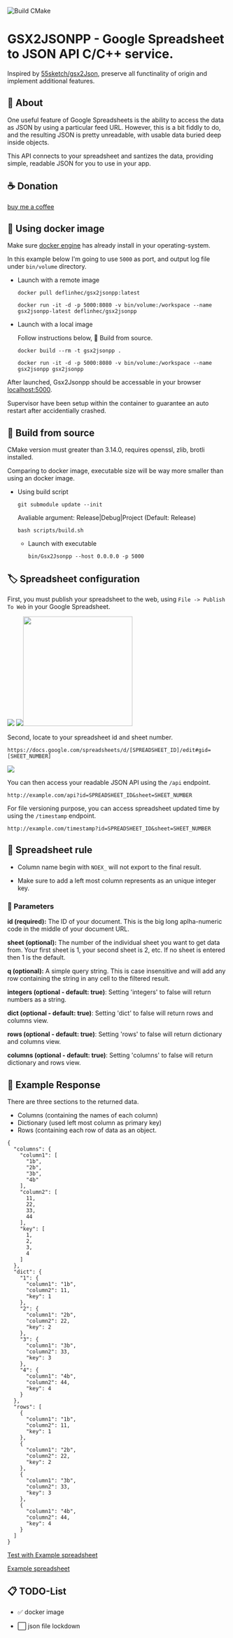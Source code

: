 ![Build CMake](https://github.com/deflinhec/gsx2jsonpp/workflows/Build%20CMake/badge.svg)
# GSX2JSONPP - Google Spreadsheet to JSON API C/C++ service.

Inspired by [55sketch/gsx2Json](https://github.com/55sketch/gsx2json), preserve all functinality of origin and implement additional features.

## :speech_balloon: About
One useful feature of Google Spreadsheets is the ability to access the data as JSON by using a particular feed URL. However, this is a bit fiddly to do, and the resulting JSON is pretty unreadable, with usable data buried deep inside objects.

This API connects to your spreadsheet and santizes the data, providing simple, readable JSON for you to use in your app.

## :coffee: Donation

[buy me a coffee](https://ko-fi.com/deflinhec) 
 
## :whale: Using docker image

Make sure [docker engine](https://www.docker.com/products/docker-desktop) has already install in your operating-system.

In this example below I'm going to use `5000` as port, and output log file under `bin/volume` directory.

- Launch with a remote image

    ```
    docker pull deflinhec/gsx2jsonpp:latest
    ```
    
    ```
    docker run -it -d -p 5000:8080 -v bin/volume:/workspace --name gsx2jsonpp-latest deflinhec/gsx2jsonpp
    ```

- Launch with a local image
    
    Follow instructions below, :toolbox: Build from source.

    ```
    docker build --rm -t gsx2jsonpp .
    ```
    
    ```
    docker run -it -d -p 5000:8080 -v bin/volume:/workspace --name gsx2jsonpp gsx2jsonpp
    ```

After launched, Gsx2Jsonpp should be accessable in your browser [localhost:5000](http://localhost:5000/hi).

Supervisor have been setup within the container to guarantee an auto restart after accidentially crashed.

## :toolbox: Build from source

CMake version must greater than 3.14.0, requires openssl, zlib, brotli installed.

Comparing to docker image, executable size will be way more smaller than using an docker image.

- Using build script

    ```
    git submodule update --init
    ```

    Avaliable argument: Release|Debug|Project (Default: Release)
    
    ```
    bash scripts/build.sh
    ```
    
    - Launch with executable
        
        ```
        bin/Gsx2Jsonpp --host 0.0.0.0 -p 5000
        ```

## :label: Spreadsheet configuration

First, you must publish your spreadsheet to the web, using `File -> Publish To Web` in your Google Spreadsheet.

![](https://raw.githubusercontent.com/deflinhec/GodotGoogleSheet/master/screenshots/step01.png) ![](https://raw.githubusercontent.com/deflinhec/GodotGoogleSheet/master/screenshots/step02.png)<img src="https://raw.githubusercontent.com/deflinhec/GodotGoogleSheet/master/screenshots/step03.png" width="250" />

Second, locate to your spreadsheet id and sheet number.

```
https://docs.google.com/spreadsheets/d/[SPREADSHEET_ID]/edit#gid=[SHEET_NUMBER]
```

![](https://raw.githubusercontent.com/deflinhec/GodotGoogleSheet/master/screenshots/step04.png)

You can then access your readable JSON API using the `/api` endpoint.

```
http://example.com/api?id=SPREADSHEET_ID&sheet=SHEET_NUMBER
```

For file versioning purpose, you can access spreadsheet updated time by using the `/timestamp` endpoint. 

```
http://example.com/timestamp?id=SPREADSHEET_ID&sheet=SHEET_NUMBER
```

## :dart: Spreadsheet rule

- Column name begin with `NOEX_` will not export to the final result.

- Make sure to add a left most column represents as an unique integer key.

### :memo: Parameters

**id (required):** The ID of your document. This is the big long aplha-numeric code in the middle of your document URL.

**sheet (optional):** The number of the individual sheet you want to get data from. Your first sheet is 1, your second sheet is 2, etc. If no sheet is entered then 1 is the default.

**q (optional):** A simple query string. This is case insensitive and will add any row containing the string in any cell to the filtered result.

**integers (optional - default: true)**: Setting 'integers' to false will return numbers as a string.

**dict (optional - default: true)**: Setting 'dict' to false will return rows and columns view.

**rows (optional - default: true)**: Setting 'rows' to false will return dictionary and columns view.

**columns (optional - default: true)**: Setting 'columns' to false will return dictionary and rows view.

## :bookmark: Example Response

There are three sections to the returned data.

- Columns (containing the names of each column)
- Dictionary (used left most column as primary key)
- Rows (containing each row of data as an object.

```
{
  "columns": {
    "column1": [
      "1b",
      "2b",
      "3b",
      "4b"
    ],
    "column2": [
      11,
      22,
      33,
      44
    ],
    "key": [
      1,
      2,
      3,
      4
    ]
  },
  "dict": {
    "1": {
      "column1": "1b",
      "column2": 11,
      "key": 1
    },
    "2": {
      "column1": "2b",
      "column2": 22,
      "key": 2
    },
    "3": {
      "column1": "3b",
      "column2": 33,
      "key": 3
    },
    "4": {
      "column1": "4b",
      "column2": 44,
      "key": 4
    }
  },
  "rows": [
    {
      "column1": "1b",
      "column2": 11,
      "key": 1
    },
    {
      "column1": "2b",
      "column2": 22,
      "key": 2
    },
    {
      "column1": "3b",
      "column2": 33,
      "key": 3
    },
    {
      "column1": "4b",
      "column2": 44,
      "key": 4
    }
  ]
}

```

[Test with Example spreadsheet](http://localhost:5000/api?id=1-DGS8kSiBrPOxvyM1ISCxtdqWt-I7u1Vmcp-XksQ1M4&sheet=1)

[Example spreadsheet](https://docs.google.com/spreadsheets/d/1-DGS8kSiBrPOxvyM1ISCxtdqWt-I7u1Vmcp-XksQ1M4/edit#gid=0)


## :clipboard: TODO-List

- :white_check_mark: docker image

- :white_large_square: json file lockdown


